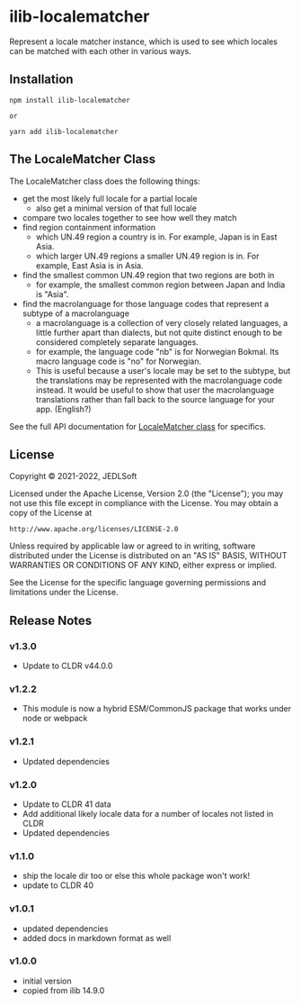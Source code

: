 # ilib-localematcher

Represent a locale matcher instance, which is used
to see which locales can be matched with each other in
various ways.

## Installation

```
npm install ilib-localematcher

or

yarn add ilib-localematcher
```

## The LocaleMatcher Class

The LocaleMatcher class does the following things:

* get the most likely full locale for a partial locale
    * also get a minimal version of that full locale
* compare two locales together to see how well they match
* find region containment information
    * which UN.49 region a country is in. For example, Japan
      is in East Asia.
    * which larger UN.49 regions a smaller UN.49 region is in.
      For example, East Asia is in Asia.
* find the smallest common UN.49 region that two regions are both in
    * for example, the smallest common region between Japan
    and India is "Asia".
* find the macrolanguage for those language codes that represent a
  subtype of a macrolanguage
    * a macrolanguage is a collection of very closely related
      languages, a little further apart than dialects, but not
      quite distinct enough to be considered completely separate
      languages.
    * for example, the language code "nb" is for Norwegian Bokmal.
      Its macro language code is "no" for Norwegian.
    * This is useful because a user's locale may be set to the
      subtype, but the translations may be represented with the
      macrolanguage code instead. It would be useful to show that
      user the macrolanguage translations rather than fall back
      to the source language for your app. (English?)
 
See the full API documentation for [LocaleMatcher class](./docs/LocaleMatcher.html)
for specifics.

## License

Copyright © 2021-2022, JEDLSoft

Licensed under the Apache License, Version 2.0 (the "License");
you may not use this file except in compliance with the License.
You may obtain a copy of the License at

    http://www.apache.org/licenses/LICENSE-2.0

Unless required by applicable law or agreed to in writing, software
distributed under the License is distributed on an "AS IS" BASIS,
WITHOUT WARRANTIES OR CONDITIONS OF ANY KIND, either express or implied.

See the License for the specific language governing permissions and
limitations under the License.

## Release Notes

### v1.3.0

* Update to CLDR v44.0.0

### v1.2.2

* This module is now a hybrid ESM/CommonJS package that works under node
  or webpack

### v1.2.1

* Updated dependencies

### v1.2.0

- Update to CLDR 41 data
- Add additional likely locale data for a number of locales not listed in CLDR
- Updated dependencies

### v1.1.0

- ship the locale dir too or else this whole package won't work!
- update to CLDR 40

### v1.0.1

- updated dependencies
- added docs in markdown format as well

### v1.0.0

- initial version
- copied from ilib 14.9.0
